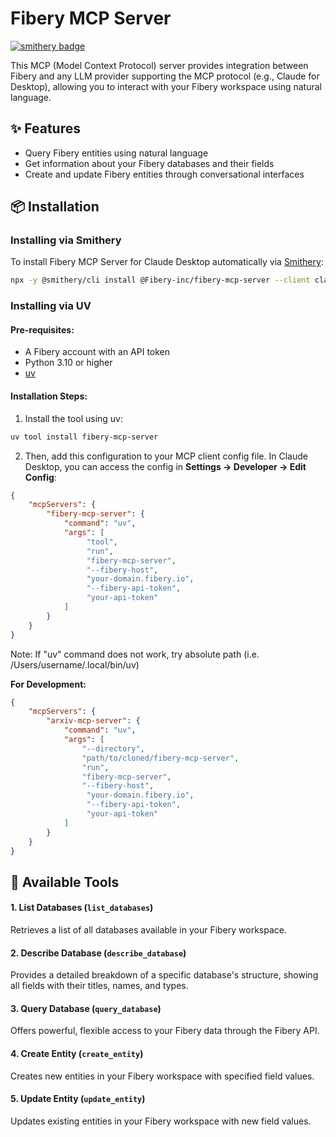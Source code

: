 # Fibery MCP Server
[![smithery badge](https://smithery.ai/badge/@Fibery-inc/fibery-mcp-server)](https://smithery.ai/server/@Fibery-inc/fibery-mcp-server)

This MCP (Model Context Protocol) server provides integration between Fibery and any LLM provider supporting the MCP protocol (e.g., Claude for Desktop), allowing you to interact with your Fibery workspace using natural language.

## ✨ Features
- Query Fibery entities using natural language
- Get information about your Fibery databases and their fields
- Create and update Fibery entities through conversational interfaces

## 📦 Installation

### Installing via Smithery

To install Fibery MCP Server for Claude Desktop automatically via [Smithery](https://smithery.ai/server/@Fibery-inc/fibery-mcp-server):

```bash
npx -y @smithery/cli install @Fibery-inc/fibery-mcp-server --client claude
```

### Installing via UV
#### Pre-requisites:
- A Fibery account with an API token
- Python 3.10 or higher
- [uv](https://github.com/astral-sh/uv)

#### Installation Steps:
1. Install the tool using uv:
```bash
uv tool install fibery-mcp-server
```

2. Then, add this configuration to your MCP client config file. In Claude Desktop, you can access the config in **Settings → Developer → Edit Config**:
```json
{
    "mcpServers": {
        "fibery-mcp-server": {
            "command": "uv",
            "args": [
                 "tool",
                 "run",
                 "fibery-mcp-server",
                 "--fibery-host",
                 "your-domain.fibery.io",
                 "--fibery-api-token",
                 "your-api-token"
            ]
        }
    }
}
```
Note: If "uv" command does not work, try absolute path (i.e. /Users/username/.local/bin/uv)

**For Development:**

```json
{
    "mcpServers": {
        "arxiv-mcp-server": {
            "command": "uv",
            "args": [
                "--directory",
                "path/to/cloned/fibery-mcp-server",
                "run",
                "fibery-mcp-server",
                "--fibery-host",
                 "your-domain.fibery.io",
                 "--fibery-api-token",
                 "your-api-token"
            ]
        }
    }
}
```

## 🚀 Available Tools

#### 1. List Databases (`list_databases`)

Retrieves a list of all databases available in your Fibery workspace.

#### 2. Describe Database (`describe_database`)

Provides a detailed breakdown of a specific database's structure, showing all fields with their titles, names, and types.

#### 3. Query Database (`query_database`)

Offers powerful, flexible access to your Fibery data through the Fibery API.

#### 4. Create Entity (`create_entity`)

Creates new entities in your Fibery workspace with specified field values.

#### 5. Update Entity (`update_entity`) 

Updates existing entities in your Fibery workspace with new field values.
